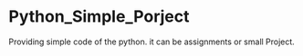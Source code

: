 # Python_Simple_Porject
Providing simple code of the python. it can be assignments or small Project.
